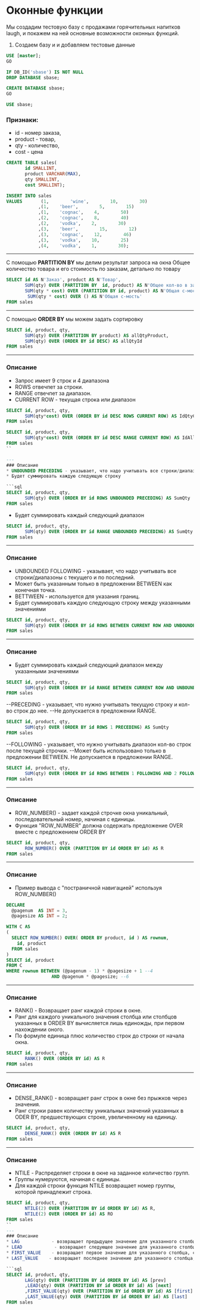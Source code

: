 # Оконные функции

Мы создадим тестовую базу с продажами горячительных напитков laugh, и покажем на ней основные возможности оконных функций.

1. Создаем базу и и добавляем тестовые данные

```sql
USE [master];
GO

IF DB_ID('sbase') IS NOT NULL 
DROP DATABASE sbase;

CREATE DATABASE sbase;
GO

USE sbase;
```
### Признаки:
* id - номер заказа,
* product - товар,
* qty - количество,
* cost - цена

```sql
CREATE TABLE sales(
       id SMALLINT,
       product VARCHAR(MAX),
       qty SMALLINT,
       cost SMALLINT);

INSERT INTO sales 
VALUES       (1,        'wine',        10,        30)
            ,(1,    'beer',        5,        15)
            ,(1,    'cognac',    4,        50)
            ,(2,    'cognac',    8,        40)
            ,(2,    'vodka',    2,        30)
            ,(3,    'beer',        15,        12)
            ,(3,    'cognac',    12,        46)
            ,(3,    'vodka',    10,        25)
            ,(4,    'vodka',    1,        30);
```

---

С помощью **PARTITION BY** мы делим результат запроса на окна
Общее количество товара и его стоимость по заказам, детально по товару
```sql
SELECT id AS N'Заказ', product AS N'Товар',
       SUM(qty) OVER (PARTITION BY  id, product) AS N'Общее кол-во в заказе',
       SUM(qty * cost) OVER (PARTITION BY id, product) AS N'Общая с-мость в заказе',
        SUM(qty * cost) OVER () AS N'Общая с-мость'
FROM sales
```

---

С помощью **ORDER BY** мы можем задать сортировку
```sql
SELECT id, product, qty,
       SUM(qty) OVER (PARTITION BY product) AS allQtyProduct,
       SUM(qty) OVER (ORDER BY id DESC) AS allQtyId
FROM sales
```

---
### Описание
* Запрос имеет 9 строк и 4 диапазона
* ROWS отвечпет за строки.
* RANGE отвечпет за диапазон.
* CURRENT ROW - текущая строка или диапазон
```sql
SELECT id, product, qty,
       SUM(qty*cost) OVER (ORDER BY id DESC ROWS CURRENT ROW) AS IdQtyCost
FROM sales
```
```sql
SELECT id, product, qty,
       SUM(qty*cost) OVER (ORDER BY id DESC RANGE CURRENT ROW) AS IdAllQtyCost
FROM sales
``

---
### Описание
* UNBOUNDED PRECEDING - указывает, что надо учитывать все строки/диапазоны с первого и по текущий
* Будет суммировать каждую следующую строку

```sql
SELECT id, product, qty,
       SUM(qty) OVER (ORDER BY id ROWS UNBOUNDED PRECEDING) AS SumQty
FROM sales
```

* Будет суммировать каждый следующий диапазон
```sql
SELECT id, product, qty,
       SUM(qty) OVER (ORDER BY id RANGE UNBOUNDED PRECEDING) AS SumQty
FROM sales
```
---
### Описание
* UNBOUNDED FOLLOWING - указывает, что надо учитывать все строки/диапазоны с текущего и по последний. 
* Может быть указанным только в предложении BETWEEN как конечная точка.
* BETTWEEN - используется для указания границ.
* Будет суммировать каждую следующую строку между указанными значениями
```sql
SELECT id, product, qty,
       SUM(qty) OVER (ORDER BY id ROWS BETWEEN CURRENT ROW AND UNBOUNDED FOLLOWING) AS SumQty
FROM sales
```

---
### Описание
* Будет суммировать каждый следующий диапазон между указанными значениями

```sql
SELECT id, product, qty,
       SUM(qty) OVER (ORDER BY id RANGE BETWEEN CURRENT ROW AND UNBOUNDED FOLLOWING) AS SumQty
FROM sales
```


--PRECEDING - указывает, что нужно учитывать текущую строку и кол-во строк до нее. 
--Не допускается в предложении RANGE.

```sql
SELECT id, product, qty,
       SUM(qty) OVER (ORDER BY id ROWS 1 PRECEDING) AS SumQty
FROM sales
```


--FOLLOWING - указывает, что нужно учитывать диапазон кол-во строк после текущей строчки. 
--Может быть использовано только в предложении BETWEEN. Не допускается в предложении RANGE.
```sql
SELECT id, product, qty,
       SUM(qty) OVER (ORDER BY id ROWS BETWEEN 1 FOLLOWING AND 2 FOLLOWING) AS SumQty
FROM sales
```

---
### Описание

* ROW_NUMBER() - задает каждой строчке окна уникальный, последовательный номер, начиная с единицы.
* Функция "ROW_NUMBER" должна содержать предложение OVER вместе с предложением ORDER BY

```sql
SELECT id, product, qty,
       ROW_NUMBER() OVER (PARTITION BY id ORDER BY id) AS R
FROM sales
```

---
### Описание
* Пример вывода с "постраничной навигацией" используя ROW_NUMBER()
```sql
DECLARE
  @pagenum  AS INT = 3,
  @pagesize AS INT = 2;

WITH C AS
(
  SELECT ROW_NUMBER() OVER( ORDER BY product, id ) AS rownum,
    id, product
  FROM sales
)
SELECT id, product
FROM C
WHERE rownum BETWEEN (@pagenum - 1) * @pagesize + 1 --4
                 AND @pagenum * @pagesize; --6
```

---
### Описание

* RANK() - Возвращает ранг каждой строки в окне. 
* Ранг для каждого уникального значения столбца или столбцов указанных в ORDER BY вычисляется лишь единожды, при первом нахождении оного. 
* По формуле единица плюс количество строк до строки от начала окна.
```sql
SELECT id, product, qty,
       RANK() OVER (ORDER BY id) AS R
FROM sales
```

---
### Описание
* DENSE_RANK() - возвращает ранг строк в окне без прыжков через значения. 
* Ранг строки равен количеству уникальных значений указанных в ODER BY, предшествующих строке, увеличенному на единицу.
```sql
SELECT id, product, qty,
       DENSE_RANK() OVER (ORDER BY id) AS R
FROM sales
```

---
### Описание
* NTILE - Распределяет строки в окне на заданное количество групп. 
* Группы нумеруются, начиная с единицы. 
* Для каждой строки функция NTILE возвращает номер группы, которой принадлежит строка.

```sql
SELECT id, product, qty,
       NTILE(2) OVER (PARTITION BY id ORDER BY id) AS R,
       NTILE(2) OVER (ORDER BY id) AS RO
FROM sales
``
---
### Описание
* LAG            - возвращает предыдущее значение для указанного столбца, сгруппированого по некому столбцу
* LEAD            - возвращает следующее значение для указанного столбца, сгруппированого по некому столбцу
* FIRST_VALUE    - возвращает первое значение для указанного столбца, сгруппированого по некому столбцу
* LAST_VALUE    - возвращает последнее значение для указанного столбца, сгруппированого по некому столбцу

```sql
SELECT id, product, qty,
       LAG(qty) OVER (PARTITION BY id ORDER BY id) AS [prev]
       ,LEAD(qty) OVER (PARTITION BY id ORDER BY id) AS [next]
       ,FIRST_VALUE(qty) OVER (PARTITION BY id ORDER BY id) AS [first]
       ,LAST_VALUE(qty) OVER (PARTITION BY id ORDER BY id) AS [last]
FROM sales
```


